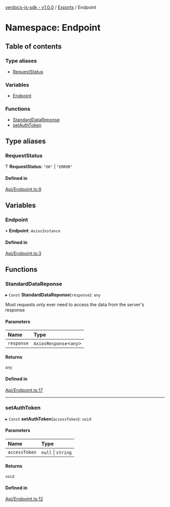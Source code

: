 [verdocs-js-sdk - v1.0.0](../README.md) / [Exports](../modules.md) / Endpoint

# Namespace: Endpoint

## Table of contents

### Type aliases

- [RequestStatus](Endpoint.md#requeststatus)

### Variables

- [Endpoint](Endpoint.md#endpoint)

### Functions

- [StandardDataReponse](Endpoint.md#standarddatareponse)
- [setAuthToken](Endpoint.md#setauthtoken)

## Type aliases

### RequestStatus

Ƭ **RequestStatus**: ``"OK"`` \| ``"ERROR"``

#### Defined in

[Api/Endpoint.ts:9](https://github.com/Verdocs/js-sdk/blob/458266e/src/Api/Endpoint.ts#L9)

## Variables

### Endpoint

• **Endpoint**: `AxiosInstance`

#### Defined in

[Api/Endpoint.ts:3](https://github.com/Verdocs/js-sdk/blob/458266e/src/Api/Endpoint.ts#L3)

## Functions

### StandardDataReponse

▸ `Const` **StandardDataReponse**(`response`): `any`

Most requests only ever need to access the data from the server's response

#### Parameters

| Name | Type |
| :------ | :------ |
| `response` | `AxiosResponse`<`any`\> |

#### Returns

`any`

#### Defined in

[Api/Endpoint.ts:17](https://github.com/Verdocs/js-sdk/blob/458266e/src/Api/Endpoint.ts#L17)

___

### setAuthToken

▸ `Const` **setAuthToken**(`accessToken`): `void`

#### Parameters

| Name | Type |
| :------ | :------ |
| `accessToken` | ``null`` \| `string` |

#### Returns

`void`

#### Defined in

[Api/Endpoint.ts:12](https://github.com/Verdocs/js-sdk/blob/458266e/src/Api/Endpoint.ts#L12)
